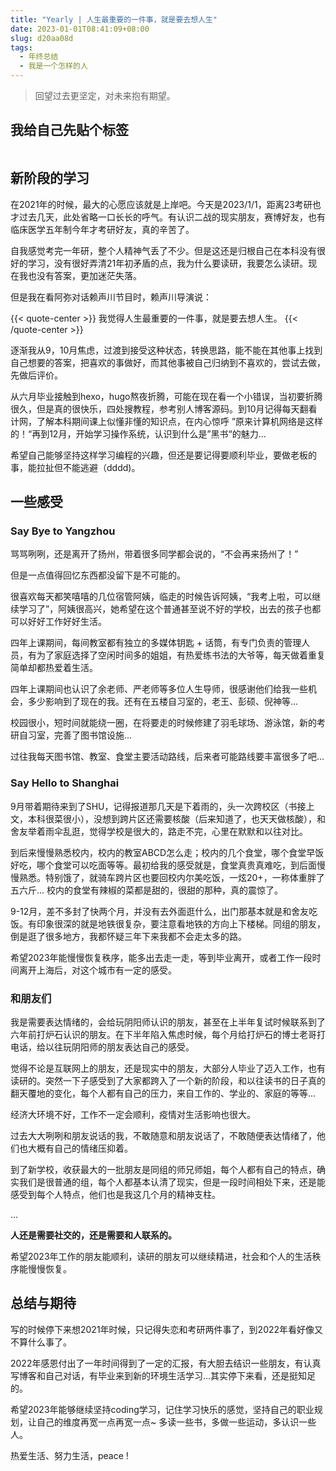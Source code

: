 ```yaml
---
title: "Yearly | 人生最重要的一件事，就是要去想人生"
date: 2023-01-01T08:41:09+08:00
slug: d20aa08d
tags:
  - 年终总结
  - 我是一个怎样的人
---
```


> 回望过去更坚定，对未来抱有期望。

<!--more-->

## 我给自己先贴个标签

<style>
    #test {
        width: auto;
        height: auto;
        overflow: hidden !important; 
      }
    #my-tags mark {
    position: initial!important;
    }
</style>
<div id="test"></div>
<script src="/js/tags-wall.js"></script>
<script>
	Tags({
	style: {
	fn: Style1,
	title: '你的名字',
	animation: 0,
	scale: 0.48,
	randomScoreIfNoSetting: 1 // 如果是1，则如果未设置标签大小那么随机设置一个大小；否则使用默认大小5
  },
  text: `
  坂本龙一/10/是爱好
  Hello world/10/差点意思
  BLOG/10/是爱好
  Cooking/10/是爱好
  谐星聊天会/10/podcast/
  阿弥晚安/10/podcast
  八分/10/podcast
  路人抓马/10/podcast
  肥话连篇/10/podcast
  Love letter/10/drama
  Harry Potter/10/drama
  机智的医生生活/10/drama
  双人成行/10/game
  杀戮尖塔/10/game
  地平线4/10/game
  情绪表达者/9/关于我
  天天炫饭/9/关于我
  毕业/9/关于我
  SHU/9/关于我
  人生最优体验/8/关于我
  没怎么运动/8/差点意思
  很少社交/8/差点意思
  `,
  rootDOM: document.getElementById('test')
})
</script>

## 新阶段的学习

在2021年的时候，最大的心愿应该就是上岸吧。今天是2023/1/1，距离23考研也才过去几天，此处省略一口长长的呼气。有认识二战的现实朋友，赛博好友，也有临床医学五年制今年才考研好友，真的辛苦了。

自我感觉考完一年研，整个人精神气丢了不少。但是这还是归根自己在本科没有很好的学习，没有很好弄清21年初矛盾的点，我为什么要读研，我要怎么读研。现在我也没有答案，更加迷茫失落。

但是我在看阿弥对话赖声川节目时，赖声川导演说：

{{< quote-center >}}
我觉得人生最重要的一件事，就是要去想人生。
{{< /quote-center >}}

逐渐我从9，10月焦虑，过渡到接受这种状态，转换思路，能不能在其他事上找到自己想要的答案，把喜欢的事做好，而其他事被自己归纳到不喜欢的，尝试去做，先做后评价。

从六月毕业接触到hexo，hugo熬夜折腾，可能在现在看一个小错误，当初要折腾很久，但是真的很快乐，四处搜教程，参考别人博客源码。到10月记得每天翻看计网，了解本科期间课上似懂非懂的知识点，在内心惊呼
”原来计算机网络是这样的！“再到12月，开始学习操作系统，认识到什么是”黑书“的魅力...

希望自己能够坚持这样学习编程的兴趣，但还是要记得要顺利毕业，要做老板的事，能拉扯但不能逃避（dddd)。

## 一些感受

### Say Bye to Yangzhou

骂骂咧咧，还是离开了扬州，带着很多同学都会说的，“不会再来扬州了！”

但是一点值得回忆东西都没留下是不可能的。

很喜欢每天都笑嘻嘻的几位宿管阿姨，临走的时候告诉阿姨，“我考上啦，可以继续学习了”，阿姨很高兴，她希望在这个普通甚至说不好的学校，出去的孩子也都可以好好工作好好生活。

四年上课期间，每间教室都有独立的多媒体钥匙 + 话筒，有专门负责的管理人员，有为了家庭选择了空闲时间多的姐姐，有热爱练书法的大爷等，每天做着重复简单却都热爱着生活。

四年上课期间也认识了余老师、严老师等多位人生导师，很感谢他们给我一些机会，多少影响到了现在的我。还有在五楼自习室的，老王、彭硕、倪神等...

校园很小，短时间就能绕一圈，在将要走的时候修建了羽毛球场、游泳馆，新的考研自习室，完善了图书馆设施... 

过往我每天图书馆、教室、食堂主要活动路线，后来者可能路线要丰富很多了吧...

### Say Hello to Shanghai

9月带着期待来到了SHU，记得报道那几天是下着雨的，头一次跨校区（书接上文，本科很菜很小），没想到跨片区还需要核酸（后来知道了，也天天做核酸），和舍友举着雨伞乱逛，觉得学校是很大的，路走不完，心里在默默和以往对比。

到后来慢慢熟悉校内，校内的教室ABCD怎么走；校内的几个食堂，哪个食堂早饭好吃，哪个食堂可以吃面等等。最初给我的感受就是，食堂真贵真难吃，到后面慢慢熟悉。特别饿了，就骑车跨片区也要回校内尔美吃饭，一炫20+，一称体重胖了五六斤... 校内的食堂有辣椒的菜都是甜的，很甜的那种，真的震惊了。

9-12月，差不多封了快两个月，并没有去外面逛什么，出门那基本就是和舍友吃饭。有印象很深的就是地铁很复杂，要注意看地铁的方向上下楼梯。同组的朋友，倒是逛了很多地方，我都怀疑三年下来我都不会走太多的路。

希望2023年能慢慢恢复秩序，能多出去走一走，等到毕业离开，或者工作一段时间离开上海后，对这个城市有一定的感受。

### 和朋友们

我是需要表达情绪的，会给玩阴阳师认识的朋友，甚至在上半年复试时候联系到了六年前打炉石认识的朋友。在下半年陷入焦虑时候，每个月给打炉石的博士老哥打电话，给以往玩阴阳师的朋友表达自己的感受。

觉得不论是互联网上的朋友，还是现实中的朋友，大部分人毕业了迈入工作，也有读研的。突然一下子感受到了大家都跨入了一个新的阶段，和以往读书的日子真的翻天覆地的变化，每个人都有自己的压力，来自工作的、学业的、家庭的等等...

经济大环境不好，工作不一定会顺利，疫情对生活影响也很大。

过去大大咧咧和朋友说话的我，不敢随意和朋友说话了，不敢随便表达情绪了，他们也大概有自己的情绪压抑着。

到了新学校，收获最大的一批朋友是同组的师兄师姐，每个人都有自己的特点，确实我们是很普通的组，每个人都基本认清了现实，但是一段时间相处下来，还是能感受到每个人特点，他们也是我这几个月的精神支柱。

...

**人还是需要社交的，还是需要和人联系的。**

希望2023年工作的朋友能顺利，读研的朋友可以继续精进，社会和个人的生活秩序能慢慢恢复。

## 总结与期待

写的时候停下来想2021年时候，只记得失恋和考研两件事了，到2022年看好像又不算什么事了。

2022年感恩付出了一年时间得到了一定的汇报，有大胆去结识一些朋友，有认真写博客和自己对话，有毕业来到新的环境生活学习...其实停下来看，还是挺知足的。

希望2023年能够继续坚持coding学习，记住学习快乐的感觉，坚持自己的职业规划，让自己的维度再宽一点再宽一点~ 多读一些书，多做一些运动，多认识一些人。

热爱生活、努力生活，peace !

